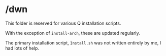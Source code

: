 # /dwn

This folder is reserved for various Q installation scripts.

With the exception of `install-arch`, these are updated regularly.

The primary installation script, `Install.sh` was not written entirely by me, I had lots of help.